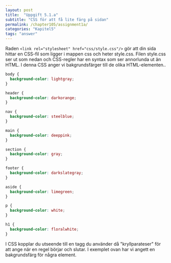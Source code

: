 ```yaml
---
layout: post
title:  "Uppgift 5.1.a"
subtitle: "CSS för att få lite färg på sidan"
permalink: /chapter105/assignment1a/
categories: "Kapitel5"
tags: "answer"
---
```

Raden `<link rel="stylesheet" href="css/style.css"/>` gör att din sida hittar en CSS-fil som ligger i mappen css och heter style.css. Filen style.css ser ut som nedan och CSS-regler har en syntax som ser annorlunda ut än HTML. I denna CSS anger vi bakgrundsfärger till de olika HTML-elementen..
```css
body {
  background-color: lightgray;
}

header {
  background-color: darkorange;
}

nav {
  background-color: steelblue;
}

main {
  background-color: deeppink;
}

section {
  background-color: gray;
}

footer {
  background-color: darkslategray;
}

aside {
  background-color: limegreen;
}

p {
  background-color: white;
}

h1 {
  background-color: floralwhite;
}
```
<figcaption>I CSS kopplar du utseende till en tagg du använder då "kryllparateser" för att ange när en regel börjar och slutar. I exemplet ovan har vi angett en bakgrundsfärg för några element.</figcaption>
